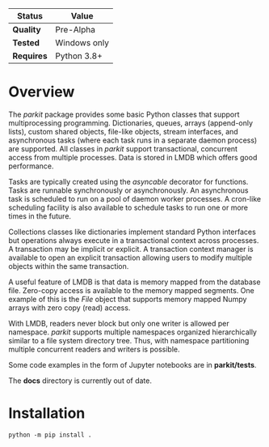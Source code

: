 Status | Value
---|---
**Quality** | Pre-Alpha
**Tested** | Windows only
**Requires** | Python 3.8+

# Overview
The *parkit* package provides some basic Python classes that support multiprocessing programming. Dictionaries, queues, arrays (append-only lists), custom shared objects, file-like objects, stream interfaces, and asynchronous tasks (where each task runs in a separate daemon process) are supported. All classes in *parkit* support transactional, concurrent access from multiple processes. Data is stored in LMDB which offers good performance.

Tasks are typically created using the *asyncable* decorator for functions. Tasks are runnable synchronously or asynchronously. An asynchronous task is scheduled to run on a pool of daemon worker processes. A cron-like scheduling facility is also available to schedule tasks to run one or more times in the future.  

Collections classes like dictionaries implement standard Python interfaces but operations always execute in a transactional context across processes. A transaction may be implicit or explicit. A transaction context manager is available to open an explicit transaction allowing users to modify multiple objects within the same transaction.

A useful feature of LMDB is that data is memory mapped from the database file. Zero-copy access is available to the memory mapped segments. One example of this is the *File* object that supports memory mapped Numpy arrays with zero copy (read) access. 

With LMDB, readers never block but only one writer is allowed per namespace. *parkit* supports multiple namespaces organized hierarchically similar to a file system directory tree. Thus, with namespace partitioning multiple concurrent readers and writers is possible.

Some code examples in the form of Jupyter notebooks are in **parkit/tests**.

The **docs** directory is currently out of date.

# Installation
```
python -m pip install .
```
